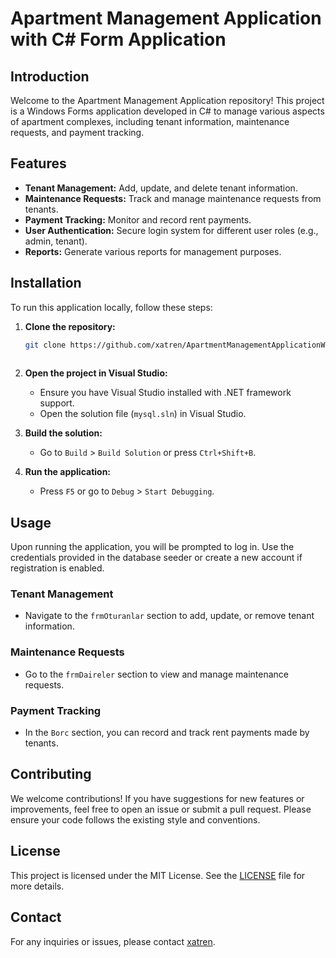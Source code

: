 
# Apartment Management Application with C# Form Application

## Introduction

Welcome to the Apartment Management Application repository! This project is a Windows Forms application developed in C# to manage various aspects of apartment complexes, including tenant information, maintenance requests, and payment tracking.

## Features

- **Tenant Management:** Add, update, and delete tenant information.
- **Maintenance Requests:** Track and manage maintenance requests from tenants.
- **Payment Tracking:** Monitor and record rent payments.
- **User Authentication:** Secure login system for different user roles (e.g., admin, tenant).
- **Reports:** Generate various reports for management purposes.

## Installation

To run this application locally, follow these steps:

1. **Clone the repository:**
   ```bash
   git clone https://github.com/xatren/ApartmentManagementApplicationWithCsFormApp.git
  
2. **Open the project in Visual Studio:**
   - Ensure you have Visual Studio installed with .NET framework support.
   - Open the solution file (`mysql.sln`) in Visual Studio.

3. **Build the solution:**
   - Go to `Build` > `Build Solution` or press `Ctrl+Shift+B`.

4. **Run the application:**
   - Press `F5` or go to `Debug` > `Start Debugging`.

## Usage

Upon running the application, you will be prompted to log in. Use the credentials provided in the database seeder or create a new account if registration is enabled.

### Tenant Management

- Navigate to the `frmOturanlar` section to add, update, or remove tenant information.

### Maintenance Requests

- Go to the `frmDaireler` section to view and manage maintenance requests.

### Payment Tracking

- In the `Borc` section, you can record and track rent payments made by tenants.

## Contributing

We welcome contributions! If you have suggestions for new features or improvements, feel free to open an issue or submit a pull request. Please ensure your code follows the existing style and conventions.

## License

This project is licensed under the MIT License. See the [LICENSE](LICENSE) file for more details.

## Contact

For any inquiries or issues, please contact [xatren](https://github.com/xatren).

